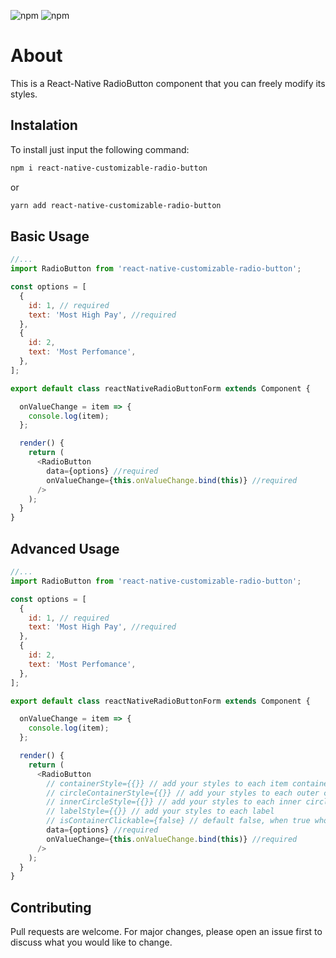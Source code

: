 ![npm](https://img.shields.io/npm/v/react-native?color=%232fa90f&label=react-native&style=plastic)
![npm](https://img.shields.io/npm/dm/react-native-customizable-radio-button?style=plastic)

# About

This is a React-Native RadioButton component that you can freely modify its styles.

## Instalation

To install just input the following command:

```bash
npm i react-native-customizable-radio-button
```

or

```bash
yarn add react-native-customizable-radio-button
```

## Basic Usage

```javascript
//...
import RadioButton from 'react-native-customizable-radio-button';

const options = [
  {
    id: 1, // required
    text: 'Most High Pay', //required
  },
  {
    id: 2,
    text: 'Most Perfomance',
  },
];

export default class reactNativeRadioButtonForm extends Component {

  onValueChange = item => {
    console.log(item);
  };

  render() {
    return (
      <RadioButton
        data={options} //required
        onValueChange={this.onValueChange.bind(this)} //required
      />
    );
  }
}
```

## Advanced Usage

```javascript
//...
import RadioButton from 'react-native-customizable-radio-button';

const options = [
  {
    id: 1, // required
    text: 'Most High Pay', //required
  },
  {
    id: 2,
    text: 'Most Perfomance',
  },
];

export default class reactNativeRadioButtonForm extends Component {

  onValueChange = item => {
    console.log(item);
  };

  render() {
    return (
      <RadioButton
        // containerStyle={{}} // add your styles to each item container
        // circleContainerStyle={{}} // add your styles to each outer circle
        // innerCircleStyle={{}} // add your styles to each inner circle
        // labelStyle={{}} // add your styles to each label
        // isContainerClickable={false} // default false, when true whole item container changes value
        data={options} //required
        onValueChange={this.onValueChange.bind(this)} //required
      />
    );
  }
}
```

## Contributing

Pull requests are welcome. For major changes, please open an issue first to discuss what you would like to change.